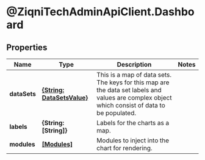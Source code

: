 # @ZiqniTechAdminApiClient.Dashboard

## Properties

Name | Type | Description | Notes
------------ | ------------- | ------------- | -------------
**dataSets** | [**{String: DataSetsValue}**](DataSetsValue.md) | This is a map of data sets. The keys for this map are the data set labels and values are complex object which consist of data to be populated. | 
**labels** | **{String: [String]}** | Labels for the charts as a map. | 
**modules** | [**[Modules]**](Modules.md) | Modules to inject into the chart for rendering. | 


